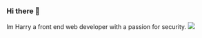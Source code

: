 ### Hi there 👋

Im Harry a front end web developer with a passion for security.
![](https://raw.githubusercontent.com/CampbellHarry/github-stats/master/generated/overview.svg#gh-dark-mode-only)

